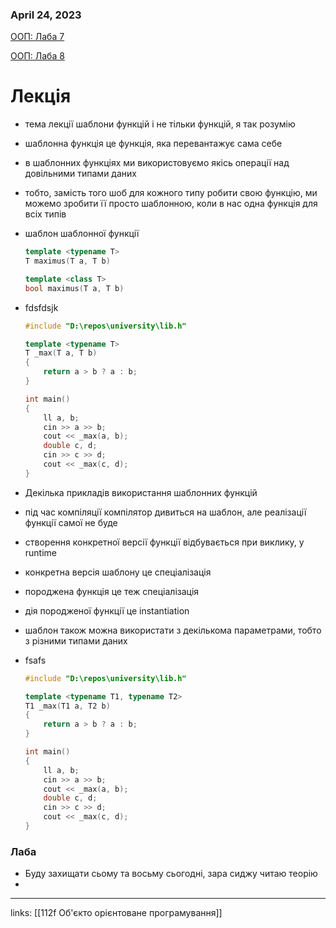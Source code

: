 ### April 24, 2023

[ООП: Лаба 7](https://www.notion.so/7-754710bb65cc453182c7af246af9fdf2) 

[ООП: Лаба 8](https://www.notion.so/8-fa6d115198c4436085bdd7aca6c09bc1) 

# Лекція

- тема лекції шаблони функцій і не тільки функцій, я так розумію
- шаблонна функція це функція, яка перевантажує сама себе
- в шаблонних функціях ми використовуємо якісь операції над довільними типами даних
- тобто, замість того шоб для кожного типу робити свою функцію, ми можемо зробити її просто шаблонною, коли в нас одна функція для всіх типів
- шаблон шаблонної функції
    
    ```cpp
    template <typename T>
    T maximus(T a, T b)
    
    template <class T>
    bool maximus(T a, T b)
    ```
    
- fdsfdsjk
    
    ```cpp
    #include "D:\repos\university\lib.h"
    
    template <typename T>
    T _max(T a, T b)
    {
        return a > b ? a : b;
    }
    
    int main()
    {
        ll a, b;
        cin >> a >> b;
        cout << _max(a, b);
        double c, d;
        cin >> c >> d;
        cout << _max(c, d);
    }
    ```
    
- Декілька прикладів використання шаблонних функцій
- під час компіляції компілятор дивиться на шаблон, але реалізації функції самої не буде
- створення конкретної версії функції відбувається при виклику, у runtime
- конкретна версія шаблону це спеціалізація
- породжена функція це теж спеціалізація
- дія породженої функції це instantiation
- шаблон також можна використати з декількома параметрами, тобто з різними типами даних
- fsafs
    
    ```cpp
    #include "D:\repos\university\lib.h"
    
    template <typename T1, typename T2>
    T1 _max(T1 a, T2 b)
    {
        return a > b ? a : b;
    }
    
    int main()
    {
        ll a, b;
        cin >> a >> b;
        cout << _max(a, b);
        double c, d;
        cin >> c >> d;
        cout << _max(c, d);
    }
    ```
    

### Лаба

- Буду захищати сьому та восьму сьогодні, зара сиджу читаю теорію
- 



---

links: [[112f Об'єкто орієнтоване програмування]]

